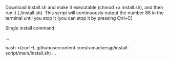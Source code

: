 Download install.sh and make it executable (chmod +x install.sh), and then run it (./install.sh). This script will continuously output the number 88 in the terminal until you stop it (you can stop it by pressing Ctrl+C)

Single install command:

...

bash <(curl -L githubusercontent.com/ramackersjp/install-script/main/install.sh)
...
